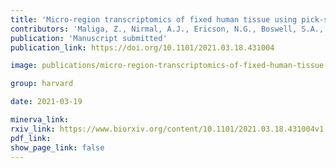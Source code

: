```yaml
---
title: 'Micro-region transcriptomics of fixed human tissue using pick-seq.'
contributors: 'Maliga, Z., Nirmal, A.J., Ericson, N.G., Boswell, S.A., U’Ren, L., Podyminogin, R., Chow, J., et al. (2021).'
publication: 'Manuscript submitted'
publication_link: https://doi.org/10.1101/2021.03.18.431004

image: publications/micro-region-transcriptomics-of-fixed-human-tissue-using-pick-seq.PNG

group: harvard

date: 2021-03-19

minerva_link:
rxiv_link: https://www.biorxiv.org/content/10.1101/2021.03.18.431004v1
pdf_link:
show_page_link: false
---
```


